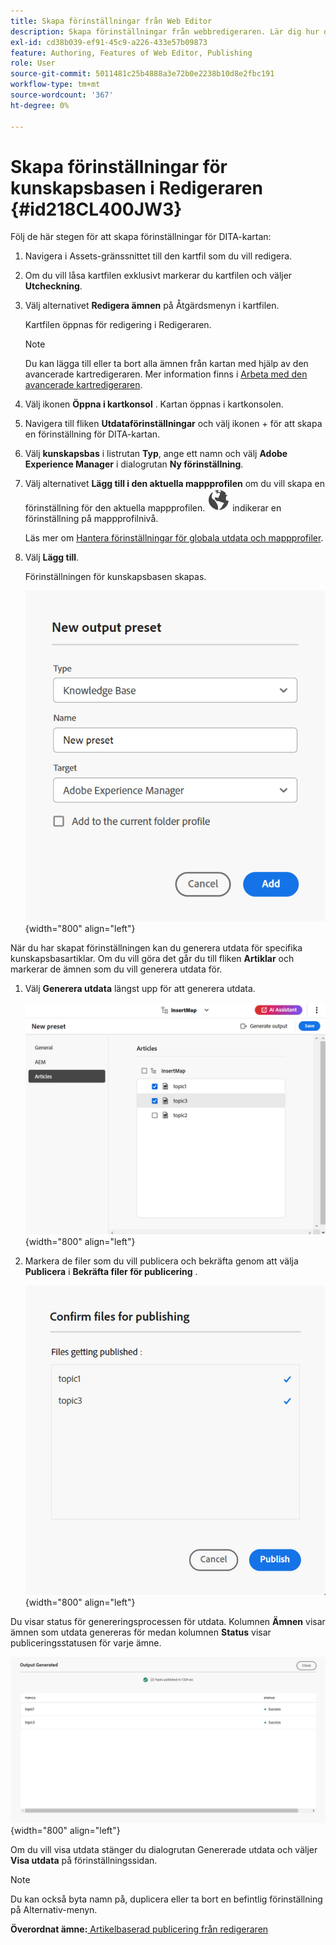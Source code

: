 ```yaml
---
title: Skapa förinställningar från Web Editor
description: Skapa förinställningar från webbredigeraren. Lär dig hur du redigerar, byter namn på, duplicerar och tar bort en förinställning för utdata i AEM Guides.
exl-id: cd38b039-ef91-45c9-a226-433e57b09873
feature: Authoring, Features of Web Editor, Publishing
role: User
source-git-commit: 5011481c25b4888a3e72b0e2238b10d8e2fbc191
workflow-type: tm+mt
source-wordcount: '367'
ht-degree: 0%

---
```


# Skapa förinställningar för kunskapsbasen i Redigeraren {#id218CL400JW3}

Följ de här stegen för att skapa förinställningar för DITA-kartan:

1. Navigera i Assets-gränssnittet till den kartfil som du vill redigera.

1. Om du vill låsa kartfilen exklusivt markerar du kartfilen och väljer **Utcheckning**.

1. Välj alternativet **Redigera ämnen** på Åtgärdsmenyn i kartfilen.

   Kartfilen öppnas för redigering i Redigeraren.

   >[!NOTE]
   >
   > Du kan lägga till eller ta bort alla ämnen från kartan med hjälp av den avancerade kartredigeraren. Mer information finns i [Arbeta med den avancerade kartredigeraren](map-editor-advanced-map-editor.md#).

1. Välj ikonen **Öppna i kartkonsol** . Kartan öppnas i kartkonsolen.

1. Navigera till fliken **Utdataförinställningar** och välj ikonen + för att skapa en förinställning för DITA-kartan.

1. Välj **kunskapsbas** i listrutan **Typ**, ange ett namn och välj **Adobe Experience Manager** i dialogrutan **Ny förinställning**.
1. Välj alternativet **Lägg till i den aktuella mappprofilen** om du vill skapa en förinställning för den aktuella mappprofilen. ![mappprofilsikonen](images/global-preset-icon.svg) indikerar en förinställning på mappprofilnivå.

   Läs mer om [Hantera förinställningar för globala utdata och mappprofiler](./web-editor-manage-output-presets.md).

1. Välj **Lägg till**.

   Förinställningen för kunskapsbasen skapas.


   ![Nytt ](images/knowledge-base-preset-dialog-box.png){width="800" align="left"}

När du har skapat förinställningen kan du generera utdata för specifika kunskapsbasartiklar. Om du vill göra det går du till fliken **Artiklar** och markerar de ämnen som du vill generera utdata för.
1. Välj **Generera utdata** längst upp för att generera utdata.

   ![](images/add-preset-articles-tab_cs.png){width="800" align="left"}

1. Markera de filer som du vill publicera och bekräfta genom att välja **Publicera** i **Bekräfta filer för publicering** .

   ![Nytt ](images/knowledge-base-confirm-files-for-publishing.png){width="800" align="left"}

Du visar status för genereringsprocessen för utdata. Kolumnen **Ämnen** visar ämnen som utdata genereras för medan kolumnen **Status** visar publiceringsstatusen för varje ämne.


![](images/add-preset-output-generated_cs.png){width="800" align="left"}

Om du vill visa utdata stänger du dialogrutan Genererade utdata och väljer **Visa utdata** på förinställningssidan.


>[!NOTE]
>
> Du kan också byta namn på, duplicera eller ta bort en befintlig förinställning på Alternativ-menyn.



**Överordnat ämne:**[ Artikelbaserad publicering från redigeraren](web-editor-article-publishing.md)
